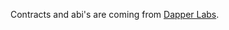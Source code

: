 Contracts and abi's are coming from [Dapper Labs](https://github.com/dapperlabs/cheeze-wizards-hackathon-source).
